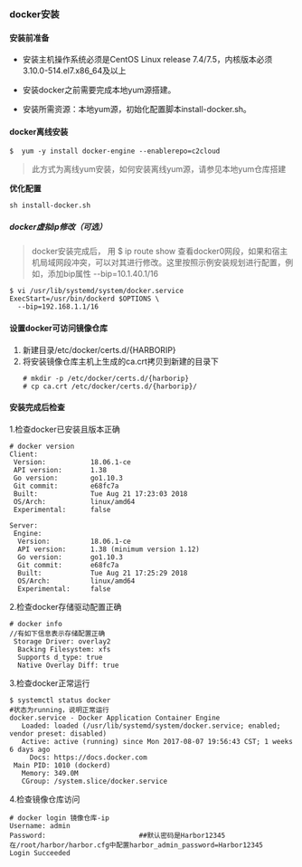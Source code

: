 ### docker安装
#### 安装前准备

* 安装主机操作系统必须是CentOS Linux release 7.4/7.5，内核版本必须3.10.0-514.el7.x86_64及以上

* 安装docker之前需要完成本地yum源搭建。

* 安装所需资源：本地yum源，初始化配置脚本install-docker.sh。



#### docker离线安装

```
$  yum -y install docker-engine --enablerepo=c2cloud
```

> 此方式为离线yum安装，如何安装离线yum源，请参见本地yum仓库搭建

**优化配置**

```
sh install-docker.sh
```

##### docker虚拟ip修改（可选）

> docker安装完成后， 用 $ ip route show 查看docker0网段，如果和宿主机局域网段冲突，可以对其进行修改。这里按照示例安装规划进行配置，例如，添加bip属性 --bip=10.1.40.1/16

```
$ vi /usr/lib/systemd/system/docker.service
ExecStart=/usr/bin/dockerd $OPTIONS \
  --bip=192.168.1.1/16
```

#### 设置docker可访问镜像仓库

1. 新建目录/etc/docker/certs.d/{HARBORIP}
2. 将安装镜像仓库主机上生成的ca.crt拷贝到新建的目录下
   ```
   # mkdir -p /etc/docker/certs.d/{harborip}
   # cp ca.crt /etc/docker/certs.d/{harborip}/
   ```

#### **安装完成后检查**

1.检查docker已安装且版本正确

```
# docker version
Client:
 Version:           18.06.1-ce
 API version:       1.38
 Go version:        go1.10.3
 Git commit:        e68fc7a
 Built:             Tue Aug 21 17:23:03 2018
 OS/Arch:           linux/amd64
 Experimental:      false

Server:
 Engine:
  Version:          18.06.1-ce
  API version:      1.38 (minimum version 1.12)
  Go version:       go1.10.3
  Git commit:       e68fc7a
  Built:            Tue Aug 21 17:25:29 2018
  OS/Arch:          linux/amd64
  Experimental:     false
```

2.检查docker存储驱动配置正确

```
# docker info
//有如下信息表示存储配置正确
 Storage Driver: overlay2
  Backing Filesystem: xfs
  Supports d_type: true
  Native Overlay Diff: true
```

3.检查docker正常运行

```
$ systemctl status docker
#状态为running，说明正常运行
docker.service - Docker Application Container Engine
   Loaded: loaded (/usr/lib/systemd/system/docker.service; enabled; vendor preset: disabled)
   Active: active (running) since Mon 2017-08-07 19:56:43 CST; 1 weeks 6 days ago
     Docs: https://docs.docker.com
 Main PID: 1010 (dockerd)
   Memory: 349.0M
   CGroup: /system.slice/docker.service
```

4.检查镜像仓库访问

```
# docker login 镜像仓库-ip
Username: admin
Password:                       ##默认密码是Harbor12345 在/root/harbor/harbor.cfg中配置harbor_admin_password=Harbor12345
Login Succeeded
```



